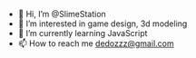- 👋 Hi, I’m @SlimeStation
- 👀 I’m interested in game design, 3d modeling
- 🌱 I’m currently learning JavaScript
- 📫 How to reach me dedozzz@gmail.com

